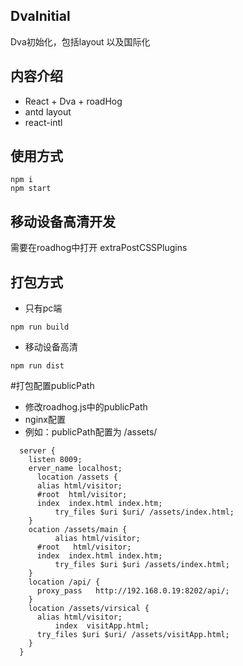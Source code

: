 ## DvaInitial
Dva初始化，包括layout 以及国际化
## 内容介绍
- React + Dva + roadHog
- antd layout
- react-intl
## 使用方式
```
npm i
npm start
````
## 移动设备高清开发
需要在roadhog中打开 extraPostCSSPlugins
## 打包方式
* 只有pc端
```
npm run build
```
* 移动设备高清
```
npm run dist
```

#打包配置publicPath
* 修改roadhog.js中的publicPath
* nginx配置
* 例如：publicPath配置为 /assets/
```(javascript)
  server {
    listen 8009;
    erver_name localhost;    
	  location /assets {
      alias html/visitor;
      #root  html/visitor;
      index  index.html index.htm;
		  try_files $uri $uri/ /assets/index.html;
    }
    ocation /assets/main {
		  alias html/visitor;
      #root   html/visitor;
      index  index.html index.htm;
		  try_files $uri $uri /assets/index.html;
    }
    location /api/ {
      proxy_pass   http://192.168.0.19:8202/api/;
    }
    location /assets/virsical {    
      alias html/visitor;
		  index  visitApp.html;
      try_files $uri $uri/ /assets/visitApp.html;
    }
  }
```
